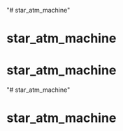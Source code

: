 "# star_atm_machine" 
# star_atm_machine
# star_atm_machine
"# star_atm_machine" 
# star_atm_machine
